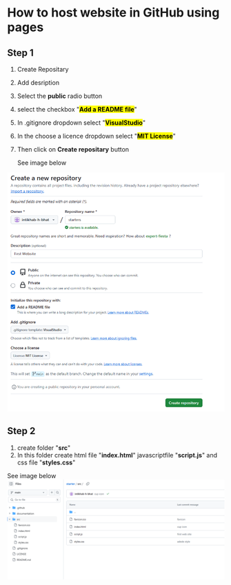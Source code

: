 # How to host website in GitHub using pages

## Step 1

1. Create Repositary
2. Add desription
3. Select the **public** radio button
4. select the checkbox "<mark>**Add a README file**</mark>"
5. In .gitignore dropdown select "<mark>**VisualStudio**</mark>"
6. In the choose a licence dropdown select "<mark>**MIT License**</mark>"
7. Then click on **Create repositary** button

   See image below

![alt text](image.png)

## Step 2

1. create folder "**src**"
2. In this folder create  html file "**index.html**" javascriptfile "**script.js**" and css file "**styles.css**"
   
See image below
![alt text](image-1.png)